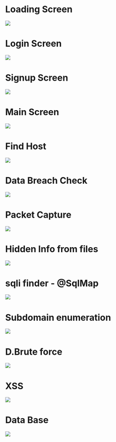 <h1>Loading Screen</h1>
<img src="https://github.com/RajendraPandit1/BUFFER_RP/assets/75786029/a6b4a5c6-ddaa-4a9b-bce1-c7a75b57b651">
<h1>Login Screen</h1>
<img src="https://github.com/RajendraPandit1/BUFFER_RP/assets/75786029/329eb160-c93a-49aa-a821-3df9c60b6450">
<h1>Signup Screen</h1>
<img src="https://github.com/RajendraPandit1/BUFFER_RP/assets/75786029/aedfb648-1529-4e48-9e6d-d7badd2cceaa">
<h1>Main Screen</h1> 
<img src="https://github.com/RajendraPandit1/BUFFER_RP/assets/75786029/0086feea-c73f-4c1d-9bec-05b6b3f5463a">
<h1>Find Host</h1>
<img src="https://github.com/RajendraPandit1/BUFFER_RP/assets/75786029/3e731804-3773-41f2-bda0-9a6488e261df">
<h1>Data Breach Check</h1>
<img src="https://github.com/RajendraPandit1/BUFFER_RP/assets/75786029/def8aeec-bc91-4113-89de-42dd6d7719aa">
<h1>Packet Capture</h1>
<img src="https://github.com/RajendraPandit1/BUFFER_RP/assets/75786029/3a8dd64c-2d7b-43ab-840e-23f0e6eaa8e7">
<h1>Hidden Info from files</h1>
<img src="https://github.com/RajendraPandit1/BUFFER_RP/assets/75786029/39a74e91-be46-42ce-8d33-92ad57d4b972">
<h1>sqli finder - @SqlMap </h1>
<img src="https://github.com/RajendraPandit1/BUFFER_RP/assets/75786029/9d607e0a-3c0a-4c9f-a1df-12a31c033d62">
<h1>Subdomain enumeration</h1>
<img src="https://github.com/RajendraPandit1/BUFFER_RP/assets/75786029/c20cc860-6a76-40eb-9f81-38db596a48ec">
<h1>D.Brute force</h1>
<img src="https://github.com/RajendraPandit1/BUFFER_RP/assets/75786029/932dbb90-5649-4b0b-b60a-9926bfe2026c">
<h1>XSS</h1>
<img src="https://github.com/RajendraPandit1/BUFFER_RP/assets/75786029/bf4e9565-7c6a-4ddb-9413-c750481666ca">
<h1>Data Base</h1>
<img src="https://github.com/RajendraPandit1/BUFFER_RP/assets/75786029/195e42c9-217d-4636-8bd1-09edee107959">











